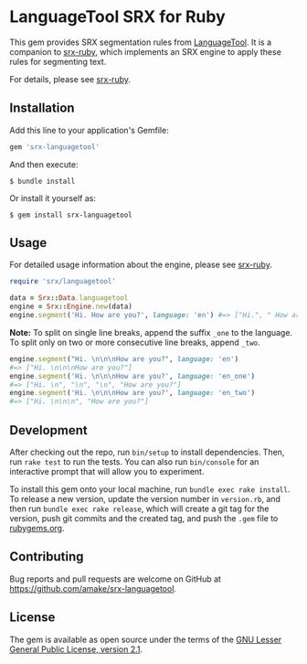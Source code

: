# LanguageTool SRX for Ruby

This gem provides SRX segmentation rules from
[LanguageTool](https://languagetool.org/). It is a companion to
[srx-ruby](https://github.com/amake/srx-ruby), which implements an SRX engine to
apply these rules for segmenting text.

For details, please see [srx-ruby](https://github.com/amake/srx-ruby).

## Installation

Add this line to your application's Gemfile:

```ruby
gem 'srx-languagetool'
```

And then execute:

    $ bundle install

Or install it yourself as:

    $ gem install srx-languagetool

## Usage

For detailed usage information about the engine, please see
[srx-ruby](https://github.com/amake/srx-ruby).

```ruby
require 'srx/languagetool'

data = Srx::Data.languagetool
engine = Srx::Engine.new(data)
engine.segment('Hi. How are you?', language: 'en') #=> ["Hi.", " How are you?"]
```

**Note:** To split on single line breaks, append the suffix `_one` to the
language. To split only on two or more consecutive line breaks, append `_two`.

```ruby
engine.segment("Hi. \n\n\nHow are you?", language: 'en')
#=> ["Hi. \n\n\nHow are you?"]
engine.segment('Hi. \n\n\nHow are you?', language: 'en_one')
#=> ["Hi. \n", "\n", "\n", "How are you?"]
engine.segment('Hi. \n\n\nHow are you?', language: 'en_two')
#=> ["Hi. \n\n\n", "How are you?"]
```

## Development

After checking out the repo, run `bin/setup` to install dependencies. Then, run
`rake test` to run the tests. You can also run `bin/console` for an interactive
prompt that will allow you to experiment.

To install this gem onto your local machine, run `bundle exec rake install`. To
release a new version, update the version number in `version.rb`, and then run
`bundle exec rake release`, which will create a git tag for the version, push
git commits and the created tag, and push the `.gem` file to
[rubygems.org](https://rubygems.org).

## Contributing

Bug reports and pull requests are welcome on GitHub at
https://github.com/amake/srx-languagetool.

## License

The gem is available as open source under the terms of the [GNU Lesser General
Public License, version 2.1](https://opensource.org/licenses/LGPL-2.1).
